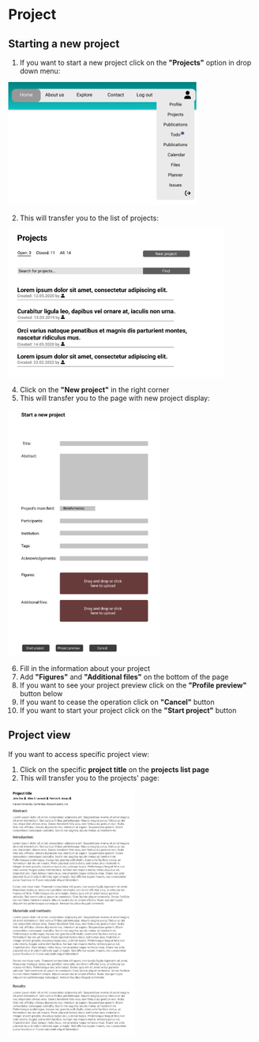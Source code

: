 # Project

## Starting a new project

1. If you want to start a new project click on the **"Projects"** option in drop down menu:

<img src='../../img/header.png' height=250>

2. This will transfer you to the list of projects:

<img src='../../img/projects.png' height=300>

4. Click on the **"New project"** in the right corner
5. This will transfer you to the page with new project display:

<img src='../../img/new project.png' height=500>

6. Fill in the information about your project
7. Add **"Figures"** and **"Additional files"** on the bottom of the page
8. If you want to see your project preview click on the **"Profile preview"** button below
9. If you want to cease the operation click on **"Cancel"** button
10. If you want to start your project click on the **"Start project"** button


## Project view

If you want to access specific project view:

1. Click on the specific **project title** on the **projects list page**
2. This will transfer you to the projects' page:

<img src='../../img/project.png' height=500>
